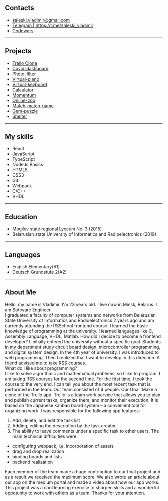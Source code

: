 ## Contacts
<ul>
  <li><a href="mailto:zaleski.vladimir@gmail.com">zaleski.vladimir@gmail.com</a></li>
  <li><a href="https://t.me/zaleski_vladimir">Telegram | https://t.me/zaleski_vladimir</a></li>
  <li><a href="https://www.codewars.com/users/VZaleski">Codewars</a></li>
</ul>

---

## Projects
<ul>
  <li><a href="https://yupodd-trelloclone.netlify.app/">Trello Clone</a></li>
  <li><a href="https://vzaleski-covid-dashboard.netlify.app/">Covid-dashboard</a></li>
  <li><a href="https://rolling-scopes-school.github.io/vzaleski-JSFE2021Q1/photo-filter/">Photo-filter</a></li>
  <li><a href="https://rolling-scopes-school.github.io/vzaleski-JSFE2021Q1/virtual-piano/">Virtual-piano</a></li>
  <li><a href="https://rolling-scopes-school.github.io/vzaleski-JS2020Q3/virtual-keyboard/">Virtual-keyboard</a></li>
  <li><a href="https://rolling-scopes-school.github.io/vzaleski-JS2020Q3/calculator/">Calculator</a></li>
  <li><a href="https://rolling-scopes-school.github.io/vzaleski-JS2020Q3/Momentum/">Momentum</a></li>
  <li><a href="https://rolling-scopes-school.github.io/vzaleski-JSFE2021Q1/online-zoo/pages/landing/landing.html">Online-zoo</a></li>
  <li><a href="https://rolling-scopes-school.github.io/vzaleski-JSFE2021Q1/match-match-game/dist/">Match-match-game</a></li>
  <li><a href="https://rolling-scopes-school.github.io/vzaleski-JS2020Q3/gem-puzzle/">Gem-puzzle</a></li>
  <li><a href="https://rolling-scopes-school.github.io/vzaleski-JS2020Q3/shelter/pages/main/main.html">Shelter</a></li>
</ul>

---

## My skills
<ul>
  <li>React</li>
  <li>JavaScript</li>
  <li>TypeScript</li>
  <li>NodeJs Basics</li>
  <li>HTML5</li>
  <li>CSS3</li>
  <li>Git</li>
  <li>Webpack</li>
  <li>C/C++</li>
  <li>VHDL</li>
</ul>

---

## Education
  * Mogilev state regional Lyceum No. 3 (2015)
  * Belarusian state University of Informatics and Radioelectronics (2019)
---

 ## Languages
 <ul>
  <li>English Elementary(А1)</li>
  <li>Deutsch Grundstufe 2(А2)</li>
</ul>

---

## About Me

Hello, my name is Vladimir. I'm 23 years old. I live now in Minsk, Belarus. I am Software Engineer.<br>
I graduated a faculty of computer systems and networks from Belarusian State University of Informatics and Radioelectronics 2 years ago and am currently attending the RSSchool frontend course. I learned the basic knowledge of programming at the university. I learned languages like C, Assembly Language, VHDL, Matlab.
How did I decide to become a frontend developer? I initially entered the university without a specific goal. Students in my department study circuit board design, microcontroller programming, and digital system design. In the 4th year of university, I was introduced to web programming. Then I realized that I want to develop in this direction. A friend advised me to take RSS courses.<br>
What do I like about programming?<br>
I like to solve algorithmic and mathematical problems, so I like to program.
I am taking RSS courses for the second time. For the first time, I took the course to the very end.
I can tell you about the most recent task that is performed in the team. Our team consisted of 4 people. Our Goal: Make a clone of the Trello app. Trello is a team work service that allows you to plan and publish current tasks, organize them, and monitor their execution. It is based on the Japanese kanban board system – a convenient tool for organizing work. I was responsible for the following app features:
1) Add, delete, and edit the task list
2) Adding, editing the description by the task creator
3) The ability to leave comments under a specific task to other users.
The main technical difficulties were:
  - configuring webpack, i.e. incorporation of assets
  - drag and drop realization
  - binding boards and lists
  - backend realization<br>
 
Each member of the team made a huge contribution to our final project and as a result we received the maximum score. We also wrote an article about our app on the medium portal and made a video about how our app works.
This project was a cool learning exercise to sharpen skills and a wonderful oppotunity to work with others as a team. Thanks for your attention.
   
